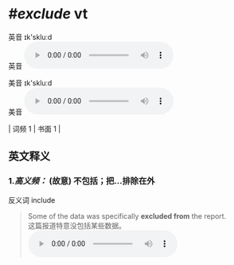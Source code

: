 # ***\#exclude*** vt
英音 ɪk'skluːd  
英音
<audio src="./media/exclude-B.aac" controls="controls"></audio>

美音 ɪk'skluːd  
美音
<audio src="./media/exclude2.aac" controls="controls"></audio>



| 词频 1 | 书面 1 |  

英文释义
---
### 1.*高义频：* **(故意) 不包括；把...排除在外**  
反义词 include 

 > Some of the data was specifically **excluded from** the report.   
 > 这篇报道特意没包括某些数据。    
<audio src="./media/P162 exclude.aac" controls="controls"></audio>



